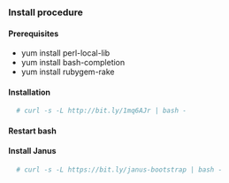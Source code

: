 ### Install procedure

#### Prerequisites

* yum install perl-local-lib
* yum install bash-completion
* yum install rubygem-rake

#### Installation

```bash
  # curl -s -L http://bit.ly/1mq6AJr | bash -
```

#### Restart bash

#### Install Janus

```bash
  # curl -s -L https://bit.ly/janus-bootstrap | bash -
```


